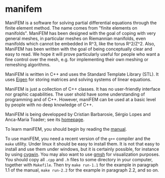# manifem
ManiFEM is a software for solving partial differential equations through the finite element method.
The name comes from "finite elements on manifolds". 
ManiFEM has been designed with the goal of coping with very general meshes,
in particular meshes on Riemannian manifolds, even manifolds which cannot be embedded in R^3, like the torus R^2/Z^2.
Also, ManiFEM has been written with the goal of being conceptually clear and easy to read.
We hope it will prove particularly useful for people who want a fine control over the mesh, 
e.g. for implementing their own meshing or remeshing algorithms.

ManiFEM is written in C++ and uses the Standard Template Library (STL). 
It uses [Eigen](http://eigen.tuxfamily.org/index.php?title=Main_Page) for storing matrices and solving systems of linear equations.

ManiFEM is just a collection of C++ classes. It has no user-friendly interface nor graphic capabilities. The user shold have some understanding of programming and of C++. However, maniFEM can be used at a basic level by people with no deep knowledge of C++. 

ManiFEM is being developped by Cristian Barbarosie, Sérgio Lopes and Anca-Maria Toader;
see its [homepage](https://webpages.ciencias.ulisboa.pt/~cabarbarosie/manifem/).

To learn maniFEM, you should begin by reading the [manual](https://webpages.ciencias.ulisboa.pt/~cabarbarosie/manifem/manual-manifem.pdf).

To use maniFEM, you need a recent version of the `g++` compiler and the `make` utility. Under linux it should be easy to install them. It is not that easy to install and use them under windows, but it is certainly possible, for instance by using [cygwin](https://webpages.ciencias.ulisboa.pt/~cabarbarosie/manifem/cygwin.org). You may also want to use [gmsh](http://gmsh.info/) for visualization purposes. You should copy all `.cpp` and `.h` files to some directory in your computer, together with `Makefile`.
Then try `make run-1.1` for the example in paragraph 1.1 of the manual, `make run-2.2` for the example in paragraph 2.2, and so on.

